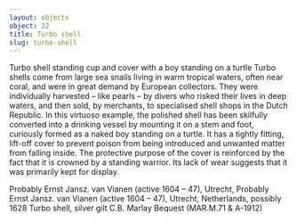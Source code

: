 ```yaml
---
layout: objects
object: 22
title: Turbo shell
slug: turbo-shell
---
```

Turbo shell standing cup and cover with a boy standing on a turtle  Turbo shells come from large sea snails living in warm tropical waters, often near coral, and were in great demand by European collectors.  They were individually harvested – like pearls – by divers who risked their lives in deep waters, and then sold, by merchants, to specialised shell shops in the Dutch Republic. In this virtuoso example, the polished shell has been skilfully converted into a drinking vessel by mounting it on a stem and foot, curiously formed as a naked boy standing on a turtle. It has a tightly fitting, lift-off cover to prevent poison from being introduced and unwanted matter from falling inside. The protective purpose of the cover is reinforced by the fact that it is crowned by a standing warrior. Its lack of wear suggests that it was primarily kept for display.

Probably Ernst Jansz. van Vianen (active 1604 – 47), Utrecht, Probably Ernst Jansz. van Vianen (active 1604 – 47), Utrecht,  Netherlands, possibly 1628  Turbo shell, silver gilt  C.B. Marlay Bequest (MAR.M.71 &amp; A-1912)
